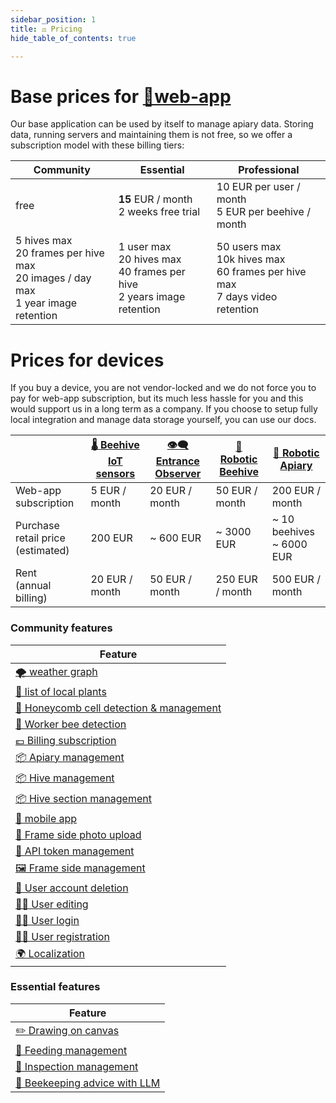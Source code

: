 ```yaml
---
sidebar_position: 1
title: ⚖️ Pricing
hide_table_of_contents: true

---
```

# Base prices for [📱web-app](📱Web-app/📱Web-app.md)
Our base application can be used by itself to manage apiary data. Storing data, running servers and maintaining them is not free, so we offer a subscription model with these billing tiers: 

| **Community**                                                                                           | **Essential**                                                                           | **Professional**                                                                              |
| ------------------------------------------------------------------------------------------------------- | --------------------------------------------------------------------------------------- | --------------------------------------------------------------------------------------------- |
| free                                                                                                    | **15** EUR / month<br />2 weeks free trial                                              | 10 EUR per user / month<br />5 EUR per beehive / month                                        |
| 5 hives max<br />20 frames per hive max  <br />20 images / day max  <br />1 year image retention <br /> | 1 user max  <br />20 hives max  <br />40 frames per hive  <br />2 years image retention | 50 users max  <br />10k hives max  <br />60 frames per hive max  <br />7 days video retention |

# Prices for devices
If you buy a device, you are not vendor-locked and we do not force you to pay for web-app subscription, but its much less hassle for you and this would support us in a long term as a company. If you choose to setup fully local integration and manage data storage yourself, you can use our docs.

|                                          | [🌡️ Beehive IoT sensors](🌡️%20Beehive%20IoT%20sensors/🌡️%20Beehive%20IoT%20sensors.md) | [👁️‍🗨️ Entrance Observer](👁️‍🗨️%20Entrance%20Observer/👁️‍🗨️%20Entrance%20Observer.md) | [🧿 Robotic Beehive](🧿%20Robotic%20Beehive/🧿%20Robotic%20Beehive.md) | [🪬 Robotic Apiary](🪬%20Robotic%20Apiary/🪬%20Robotic%20Apiary.md) |
| ---------------------------------------- | ----------------------------------------------------------------------------------------- | ------------------------------------------------------------------------------------------- | ---------------------------------------------------------------------- | ------------------------------------------------------------------- |
| Web-app subscription                     | 5 EUR / month                                                                             | 20 EUR / month                                                                              | 50 EUR / month                                                         | 200 EUR / month                                                     |
| Purchase retail price  <br />(estimated) | 200 EUR                                                                                   | ~ 600 EUR                                                                                   | ~ 3000 EUR                                                             | ~ 10 beehives  <br />~ 6000 EUR                                     |
| Rent  <br />(annual billing)             | 20 EUR / month                                                                            | 50 EUR / month                                                                              | 250 EUR / month                                                        | 500 EUR / month                                                     |


###  Community features

<!-- QueryToSerialize: table WITHOUT ID "[" + default(title, file.name) + "]" + default( "("+  replace(replace(file.path, "gratheon.com/about/products/", ""), " ", "%20") + ")", "") as Feature FROM "gratheon.com/about/products/📱Web-app/community-tier"  WHERE status="complete" AND file.name != "index" -->
<!-- SerializedQuery: table WITHOUT ID "[" + default(title, file.name) + "]" + default( "("+  replace(replace(file.path, "gratheon.com/about/products/", ""), " ", "%20") + ")", "") as Feature FROM "gratheon.com/about/products/📱Web-app/community-tier"  WHERE status="complete" AND file.name != "index" -->

| Feature                                                                                                                    |
| -------------------------------------------------------------------------------------------------------------------------- |
| [🌪️ weather graph](📱Web-app/community-tier/🌪️%20weather%20graph.md)                                                     |
| [🌻 list of local plants](📱Web-app/community-tier/🌻%20list%20of%20local%20plants.md)                                     |
| [🐝 Honeycomb cell detection & management](📱Web-app/community-tier/🐝%20Honeycomb%20cell%20detection%20&%20management.md) |
| [🐝 Worker bee detection](📱Web-app/community-tier/🐝%20Worker%20bee%20detection.md)                                       |
| [💶 Billing subscription](📱Web-app/community-tier/💶%20Billing%20subscription.md)                                         |
| [📦 Apiary management](📱Web-app/community-tier/📦%20Apiary%20management.md)                                               |
| [📦 Hive management](📱Web-app/community-tier/📦%20Hive%20management.md)                                                   |
| [📦 Hive section management](📱Web-app/community-tier/📦%20Hive%20section%20management.md)                                 |
| [📱 mobile app](📱Web-app/community-tier/📱%20mobile%20app.md)                                                             |
| [📸 Frame side photo upload](📱Web-app/community-tier/📸%20Frame%20side%20photo%20upload.md)                               |
| [🔐 API token management](📱Web-app/community-tier/🔐%20API%20token%20management.md)                                       |
| [🖼️ Frame side management](📱Web-app/community-tier/🖼️%20Frame%20side%20management.md)                                   |
| [🙅 User account deletion](📱Web-app/community-tier/🙅%20User%20account%20deletion.md)                                     |
| [🧑‍🚀 User editing](📱Web-app/community-tier/🧑‍🚀%20User%20editing.md)                                                   |
| [🧑‍🚀 User login](📱Web-app/community-tier/🧑‍🚀%20User%20login.md)                                                       |
| [🧑‍🚀 User registration](📱Web-app/community-tier/🧑‍🚀%20User%20registration.md)                                         |
| [🌍 Localization](📱Web-app/community-tier/🌍%20Localization.md)                                                           |
<!-- SerializedQuery END -->


###  Essential features

<!-- QueryToSerialize: table WITHOUT ID "[" + default(title, file.name) + "]" + default( "("+  replace(replace(file.path, "gratheon.com/about/products/", ""), " ", "%20") + ")", "") as Feature  FROM "gratheon.com/about/products/📱Web-app/essential-tier" WHERE  status="complete" AND file.name != "index" -->
<!-- SerializedQuery: table WITHOUT ID "[" + default(title, file.name) + "]" + default( "("+  replace(replace(file.path, "gratheon.com/about/products/", ""), " ", "%20") + ")", "") as Feature  FROM "gratheon.com/about/products/📱Web-app/essential-tier" WHERE  status="complete" AND file.name != "index" -->

| Feature                                                                                            |
| -------------------------------------------------------------------------------------------------- |
| [✏️ Drawing on canvas](📱Web-app/essential-tier/✏️%20Drawing%20on%20canvas.md)                     |
| [🍭 Feeding management](📱Web-app/essential-tier/🍭%20Feeding%20management.md)                     |
| [🔎 Inspection management](📱Web-app/essential-tier/🔎%20Inspection%20management.md)               |
| [🤖 Beekeeping advice with LLM](📱Web-app/essential-tier/🤖%20Beekeeping%20advice%20with%20LLM.md) |
<!-- SerializedQuery END -->

